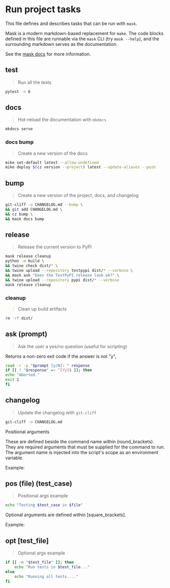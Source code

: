 # Run project tasks
This file defines and describes tasks that can be run with `mask`. 

Mask is a modern markdown-based replacement for `make`. The code blocks defined in this file are runnable via the `mask` CLI (try `mask --help`), and the surrounding markdown serves as the documentation.

See the [mask docs](https://github.com/jacobdeichert/mask) for more information.

<!-- A heading defines the command's name -->
## test

<!-- A blockquote defines the command's description -->
> Run all the tests

<!-- A code block defines the script to be executed -->
```sh
pytest -n 6
```

## docs

> Hot-reload the documentation with `mkdocs`

```sh
mkdocs serve 
```

### docs bump 

> Create a new version of the docs

```sh 
mike set-default latest --allow-undefined
mike deploy $(cz version --project) latest --update-aliases --push
```

## bump

> Create a new version of the project, docs, and changelog 

```sh
git-cliff -o CHANGELOG.md --bump \
&& git add CHANGELOG.md \
&& cz bump \
&& mask docs bump
```

## release 
> Release the current version to PyPI

```sh 
mask release cleanup
python -m build \
&& twine check dist/* \
&& twine upload --repository testpypi dist/* --verbose \
&& mask ask "Does the TestPyPI release look ok?" \
&& twine upload --repository pypi dist/* --verbose
mask release cleanup
```

### cleanup 
> Clean up build artifacts

```sh
rm -rf dist/
```

## ask (prompt)
> Ask the user a yes/no question (useful for scripting)

Returns a non-zero exit code if the answer is not "y", 

```sh
read -r -p "$prompt [y/N]: " response
if [[ ! "$response" =~ ^[Yy]$ ]]; then
echo "Aborted."
exit 1
fi
```

## changelog 

> Update the changelog with `git-cliff`

```sh
git-cliff -o CHANGELOG.md
```

Positional arguments

These are defined beside the command name within (round_brackets). They are required arguments that must be supplied for the command to run. The argument name is injected into the script's scope as an environment variable.

Example:

## pos (file) (test_case)

> Positional args example

~~~bash
echo "Testing $test_case in $file"
~~~

Optional arguments are defined within [square_brackets].

Example:

## opt [test_file]

> Optional args example

~~~bash
if [[ -n "$test_file" ]]; then
    echo "Run tests in $test_file..."
else
    echo "Running all tests...."
fi
~~~